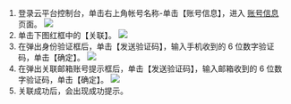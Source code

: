 1. 登录云平台控制台，单击右上角帐号名称-单击【账号信息】，进入 [账号信息](http://console.tce.fsphere.cn/developer) 页面。
![](https://mc.qcloudimg.com/static/img/40782c942fd6850509c659bbe1d74e90/image.png)
2. 单击下图红框中的【关联】。
![](https://mc.qcloudimg.com/static/img/8dfc778ca3a5f9738a5f0632e11b09d8/image.png)
3. 在弹出身份验证框后，单击【发送验证码】，输入手机收到的 6 位数字验证码，单击【确定】。
![](https://mc.qcloudimg.com/static/img/6da4d554a84cdf042090db00a833e279/image.png)
4. 在弹出关联邮箱账号提示框后，单击【发送验证码】，输入邮箱收到的 6 位数字验证码，单击【确定】。
![](https://mc.qcloudimg.com/static/img/8accd4208e4f5edb8c7b384af8af9df7/image.png)
5. 关联成功后，会出现成功提示。

